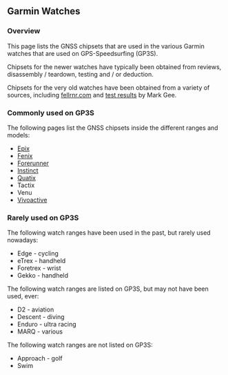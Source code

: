 ## Garmin Watches

### Overview

This page lists the GNSS chipsets that are used in the various Garmin watches that are used on GPS-Speedsurfing (GP3S).

Chipsets for the newer watches have typically been obtained from reviews, disassembly / teardown, testing and / or deduction.

Chipsets for the very old watches have been obtained from a variety of sources, including [fellrnr.com](https://fellrnr.com/wiki/GPS_Accuracy-summary) and [test results](https://www.dropbox.com/sh/psdyxm93y2m12j3/AABNlbBRsF2E3edvzqnnMPC4a?dl=0&preview=Test+Results+-+All+Watches.xlsx) by Mark Gee.



### Commonly used on GP3S

The following pages list the GNSS chipsets inside the different ranges and models:

- [Epix](epix.md)
- [Fenix](fenix.md)
- [Forerunner](forerunner.md)
- [Instinct](instinct.md)
- [Quatix](quatix.md)
- Tactix
- Venu
- [Vivoactive](vivoactive.md)



### Rarely used on GP3S

The following watch ranges have been used in the past, but rarely used nowadays:

- Edge - cycling
- eTrex - handheld
- Foretrex - wrist
- Gekko - handheld

The following watch ranges are listed on GP3S, but may not have been used, ever:

- D2 - aviation
- Descent - diving
- Enduro - ultra racing
- MARQ - various

The following watch ranges are not listed on GP3S:

- Approach - golf
- Swim
